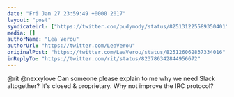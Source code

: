 ```yaml
---
date: "Fri Jan 27 23:59:49 +0000 2017"
layout: "post"
syndicateUrl: ["https://twitter.com/pudymody/status/825131225589350401"]
media: []
authorName: "Lea Verou"
authorUrl: "https://twitter.com/LeaVerou"
originalPost: "https://twitter.com/LeaVerou/status/825126062837334016"
inReplyTo: "https://twitter.com/rit/status/823786342844956672"
---
```

@rit @nexxylove Can someone please explain to me why we need Slack altogether? It's closed &amp; proprietary. Why not improve the IRC protocol?